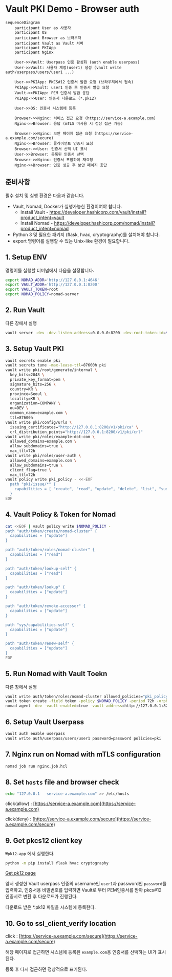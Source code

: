 # Vault PKI Demo - Browser auth

```mermaid
sequenceDiagram
    participant User as 사용자
    participant OS
    participant Browser as 브라우저
    participant Vault as Vault 서버
    participant PKIApp
    participant Nginx

    User->>Vault: Userpass 인증 활성화 (auth enable userpass)
    User->>Vault: 사용자 계정(user1) 생성 (vault write auth/userpass/users/user1 ...)
    
    User->>PKIApp: PKCS#12 인증서 발급 요청 (브라우저에서 접속)
    PKIApp->>Vault: user1 인증 후 인증서 발급 요청
    Vault->>PKIApp: PEM 인증서 발급 응답
    PKIApp->>User: 인증서 다운로드 (*.pk12)

    User->>OS: 인증서 시스템에 등록

    Browser->>Nginx: 서비스 접근 요청 (https://service-a.example.com)
    Nginx->>Browser: 응답 (mTLS 미사용 시 정상 접근 가능)

    Browser->>Nginx: 보안 페이지 접근 요청 (https://service-a.example.com/secure)
    Nginx->>Browser: 클라이언트 인증서 요청
    Browser->>User: 인증서 선택 UI 표시
    User->>Browser: 등록된 인증서 선택
    Browser->>Nginx: 인증서 포함하여 재요청
    Nginx->>Browser: 인증 성공 후 보안 페이지 응답
```

## 준비사항

필수 설치 및 실행 환경은 다음과 같습니다.

- Vault, Nomad, Docker가 실행가능한 환경이여야 합니다.
  - Install Vault - <https://developer.hashicorp.com/vault/install?product_intent=vault>
  - Install Nomad - <https://developer.hashicorp.com/nomad/install?product_intent=nomad>
- Python 3 및 필요한 패키지 (flask, hvac, cryptography)를 설치해야 합니다.
- export 명령어를 실행할 수 있는 Unix-like 환경이 필요합니다.

## 1. Setup ENV

명령어를 실행할 터미널에서 다음을 설정합니다.

```bash
export NOMAD_ADDR='http://127.0.0.1:4646'
export VAULT_ADDR='http://127.0.0.1:8200'
export VAULT_TOKEN=root
export NOMAD_POLICY=nomad-server
```

## 2. Run Vault

다른 창에서 실행

```bash
vault server -dev -dev-listen-address=0.0.0.0:8200 -dev-root-token-id=$VAULT_TOKEN
```

## 3. Setup Vault PKI

```bash
vault secrets enable pki
vault secrets tune -max-lease-ttl=87600h pki
vault write pki/root/generate/internal \
  key_bits=2048 \
  private_key_format=pem \
  signature_bits=256 \
  country=KR \
  province=Seoul \
  locality=KR \
  organization=COMPANY \
  ou=DEV \
  common_name=example.com \
  ttl=87600h
vault write pki/config/urls \
  issuing_certificates="http://127.0.0.1:8200/v1/pki/ca" \
  crl_distribution_points="http://127.0.0.1:8200/v1/pki/crl"
vault write pki/roles/example-dot-com \
  allowed_domains=example.com \
  allow_subdomains=true \
  max_ttl=72h
vault write pki/roles/user-auth \
  allowed_domains=example.com \
  allow_subdomains=true \
  client_flag=true \
  max_ttl=72h
vault policy write pki_policy - <<-EOF
  path "pki/issue/*" {
    capabilities = [ "create", "read", "update", "delete", "list", "sudo" ]
  }
EOF
```

## 4. Vault Policy & Token for Nomad

```bash
cat <<EOF | vault policy write $NOMAD_POLICY -
path "auth/token/create/nomad-cluster" {
  capabilities = ["update"]
}

path "auth/token/roles/nomad-cluster" {
  capabilities = ["read"]
}

path "auth/token/lookup-self" {
  capabilities = ["read"]
}

path "auth/token/lookup" {
  capabilities = ["update"]
}

path "auth/token/revoke-accessor" {
  capabilities = ["update"]
}

path "sys/capabilities-self" {
  capabilities = ["update"]
}

path "auth/token/renew-self" {
  capabilities = ["update"]
}
EOF
```

## 5. Run Nomad with Vault Toekn

다른 창에서 실행

```bash
vault write auth/token/roles/nomad-cluster allowed_policies="pki_policy" disallowed_policies="$NOMAD_POLICY" token_explicit_max_ttl=0 orphan=true token_period="259200" renewable=true
vault token create -field token -policy $NOMAD_POLICY -period 72h -orphan > /tmp/token.txt
nomad agent -dev -vault-enabled=true -vault-address=http://127.0.0.1:8200 -vault-token=$(cat /tmp/token.txt) -vault-tls-skip-verify=true -vault-create-from-role=nomad-cluster
```

## 6. Setup Vault Userpass

```bash
vault auth enable userpass
vault write auth/userpass/users/user1 password=password policies=pki
```

## 7. Nginx run on Nomad with mTLS configuration

```bash
nomad job run nginx.job.hcl
```

## 8. Set `hosts` file and browser check

```bash
echo "127.0.0.1   service-a.example.com" >> /etc/hosts
```

click(allow) : [https://service-a.example.com](https://service-a.example.com)

click(deny) : [https://service-a.example.com/secure](https://service-a.example.com/secure)

## 9. Get pkcs12 client key

`₩pk12-app` 에서 실행한다.

```bash
python -m pip install flask hvac cryptography
```

[Get pk12 page](http://127.0.0.1:8888)

앞서 생성한 Vault userpass 인증의 username인 `user1`과 password인 `password`를 입력하고, 인증서용 비밀번호를 입력하면 Vault로 부터 PEM인증서를 받아 pkcs#12 인증서로 변환 후 다운로드가 진행된다.

다운로드 받은 *.pk12 파일을 시스템에 등록한다.

## 10. Go to ssl_client_verify location

click : [https://service-a.example.com/secure](https://service-a.example.com/secure)

해당 페이지로 접근하면 시스템에 등록된 `example.com`용 인증서를 선택하는 UI가 표시된다.

등록 후 다시 접근하면 정상적으로 표기된다.
